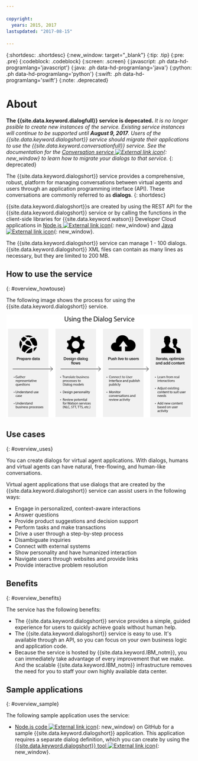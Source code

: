 ```yaml
---

copyright:
  years: 2015, 2017
lastupdated: "2017-08-15"

---
```


{:shortdesc: .shortdesc}
{:new_window: target="_blank"}
{:tip: .tip}
{:pre: .pre}
{:codeblock: .codeblock}
{:screen: .screen}
{:javascript: .ph data-hd-programlang='javascript'}
{:java: .ph data-hd-programlang='java'}
{:python: .ph data-hd-programlang='python'}
{:swift: .ph data-hd-programlang='swift'}
{:note: .deprecated}

# About

**The {{site.data.keyword.dialogfull}} service is depecated.** *It is no longer pssible to create new instances of the service. Existing service instances will continue to be supported until **August 9, 2017**. Users of the {{site.data.keyword.dialogshort}} service should migrate their applications to use the {{site.data.keyword.conversationfull}} service. See the documentation for the [Conversation service ![External link icon](../../icons/launch-glyph.svg "External link icon")](https://console.stage1.bluemix.net/docs/services/conversation/index.html){: new_window} to learn how to migrate your dialogs to that service.*
{: deprecated}

The {{site.data.keyword.dialogshort}} service provides a comprehensive, robust, platform for managing conversations between virtual agents and users through an application programming interface (API). These conversations are commonly referred to as **dialogs**.
{: shortdesc}

{{site.data.keyword.dialogshort}}s are created by using the REST API for the {{site.data.keyword.dialogshort}} service or by calling the functions in the client-side libraries for {{site.data.keyword.watson}} Developer Cloud applications in [Node.js ![External link icon](../../icons/launch-glyph.svg "External link icon")](https://github.com/watson-developer-cloud/nodejs-wrapper){: new_window} and [Java ![External link icon](../../icons/launch-glyph.svg "External link icon")](https://github.com/watson-developer-cloud/java-wrapper){: new_window}.

The {{site.data.keyword.dialogshort}} service can manage 1 - 100 dialogs. {{site.data.keyword.dialogshort}} XML files can contain as many lines as necessary, but they are limited to 200 MB.

## How to use the service
{: #overview_howtouse}

The following image shows the process for using the {{site.data.keyword.dialogshort}} service.

![Dialog service process flow](images/Dialog-ProcessFlow.jpg)

## Use cases
{: #overview_uses}

You can create dialogs for virtual agent applications. With dialogs, humans and virtual agents can have natural, free-flowing, and human-like conversations.

Virtual agent applications that use dialogs that are created by the {{site.data.keyword.dialogshort}} service can assist users in the following ways:

-   Engage in personalized, context-aware interactions
-   Answer questions
-   Provide product suggestions and decision support
-   Perform tasks and make transactions
-   Drive a user through a step-by-step process
-   Disambiguate inquiries
-   Connect with external systems
-   Show personality and have humanized interaction
-   Navigate users through websites and provide links
-   Provide interactive problem resolution

## Benefits
{: #overview_benefits}

The service has the following benefits:

-   The {{site.data.keyword.dialogshort}} service provides a simple, guided experience for users to quickly achieve goals without human help.
-   The {{site.data.keyword.dialogshort}} service is easy to use. It's available through an API, so you can focus on your own business logic and application code.
-   Because the service is hosted by {{site.data.keyword.IBM_notm}}, you can immediately take advantage of every improvement that we make. And the scalable {{site.data.keyword.IBM_notm}} infrastructure removes the need for you to staff your own highly available data center.

## Sample applications
{: #overview_sample}

The following sample application uses the service:

-   [Node.js code ![External link icon](../../icons/launch-glyph.svg "External link icon")](https://github.com/watson-developer-cloud/dialog-nodejs){: new_window} on GitHub for a sample {{site.data.keyword.dialogshort}} application. This application requires a separate dialog definition, which you can create by using the [{{site.data.keyword.dialogshort}} tool ![External link icon](../../icons/launch-glyph.svg "External link icon")](https://github.com/watson-developer-cloud/dialog-tool){: new_window}.
